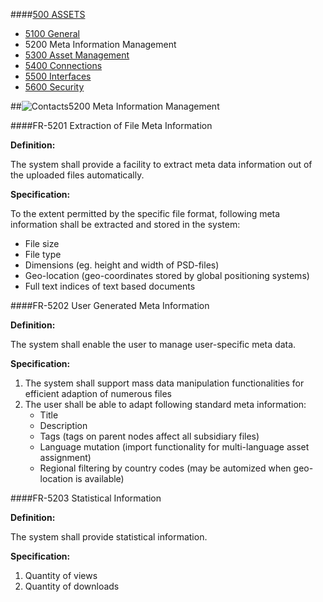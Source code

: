 ####[500 ASSETS](https://github.com/massiveart/sulu-docs/tree/master/system-requirements/500-assets "500 ASSETS")

* [5100 General](https://github.com/massiveart/sulu-docs/tree/master/system-requirements/500-assets/general.md "1100 General")
* 5200 Meta Information Management
* [5300 Asset Management](https://github.com/massiveart/sulu-docs/tree/master/system-requirements/500-assets/asset-management.md "5300 Asset Management")
* [5400 Connections](https://github.com/massiveart/sulu-docs/tree/master/system-requirements/500-assets/connections.md "5400 Connections")
* [5500 Interfaces](https://github.com/massiveart/sulu-docs/tree/master/system-requirements/500-assets/interfaces.md "5500 Interfaces")
* [5600 Security](https://github.com/massiveart/sulu-docs/tree/master/system-requirements/500-assets/security.md "5600 Security")

##![Contacts](https://raw.github.com/massiveart/sulu-docs/master/system-requirements/images/assets.png)5200 Meta Information Management

####FR-5201 Extraction of File Meta Information

**Definition:**

The system shall provide a facility to extract meta data information out of the uploaded files automatically.

**Specification:**

To the extent permitted by the specific file format, following meta information shall be extracted and stored in the system:
* File size
* File type
* Dimensions (eg. height and width of PSD-files)
* Geo-location (geo-coordinates stored by global positioning systems)
* Full text indices of text based documents

####FR-5202 User Generated Meta Information

**Definition:**

The system shall enable the user to manage user-specific meta data.

**Specification:**

1. The system shall support mass data manipulation functionalities for efficient adaption of numerous files
2. The user shall be able to adapt following standard meta information:
	* Title
	* Description
	* Tags (tags on parent nodes affect all subsidiary files)
	* Language mutation (import functionality for multi-language asset assignment)
	* Regional filtering by country codes (may be automized when geo-location is available)
	
####FR-5203 Statistical Information

**Definition:**

The system shall provide statistical information.

**Specification:**

1. Quantity of views
1. Quantity of downloads